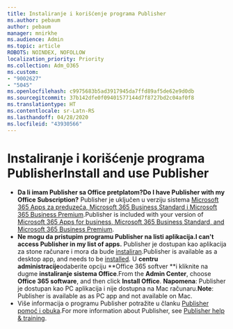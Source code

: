 ```yaml
---
title: Instaliranje i korišćenje programa Publisher
ms.author: pebaum
author: pebaum
manager: mnirkhe
ms.audience: Admin
ms.topic: article
ROBOTS: NOINDEX, NOFOLLOW
localization_priority: Priority
ms.collection: Adm_O365
ms.custom:
- "9002627"
- "5045"
ms.openlocfilehash: c9975683b5ad3917945da7ffd89af5de62e9d0db
ms.sourcegitcommit: 37b142dfe0f09401577144d7f8727bd2c04af0f8
ms.translationtype: HT
ms.contentlocale: sr-Latn-RS
ms.lasthandoff: 04/28/2020
ms.locfileid: "43930566"
---
```

# <a name="install-and-use-publisher"></a><span data-ttu-id="a08e6-102">Instaliranje i korišćenje programa Publisher</span><span class="sxs-lookup"><span data-stu-id="a08e6-102">Install and use Publisher</span></span>

- <span data-ttu-id="a08e6-103">**Da li imam Publisher sa Office pretplatom?**</span><span class="sxs-lookup"><span data-stu-id="a08e6-103">**Do I have Publisher with my Office Subscription?**</span></span> <span data-ttu-id="a08e6-104">Publisher je uključen u verziju sistema [Microsoft 365 Apps za preduzeća, Microsoft 365 Business Standard i Microsoft 365 Business Premium](https://products.office.com/compare-all-microsoft-office-products?activetab=tab:primaryr2).</span><span class="sxs-lookup"><span data-stu-id="a08e6-104">Publisher is included with your version of [Microsoft 365 Apps for business, Microsoft 365 Business Standard, and Microsoft 365 Business Premium](https://products.office.com/compare-all-microsoft-office-products?activetab=tab:primaryr2).</span></span>
- <span data-ttu-id="a08e6-105">**Ne mogu da pristupim programu Publisher na listi aplikacija.**</span><span class="sxs-lookup"><span data-stu-id="a08e6-105">**I can't access Publisher in my list of apps.**</span></span>  <span data-ttu-id="a08e6-106">Publisher je dostupan kao aplikacija za stone računare i mora da bude [instaliran](https://support.office.com/article/Install-Office-apps-from-Office-365-dcf2d841-dac7-455b-9a77-fc8f7ee92702).</span><span class="sxs-lookup"><span data-stu-id="a08e6-106">Publisher is available as a desktop app, and needs to be [installed](https://support.office.com/article/Install-Office-apps-from-Office-365-dcf2d841-dac7-455b-9a77-fc8f7ee92702).</span></span> <span data-ttu-id="a08e6-107">U **centru administracije**odaberite opciju \*\*Office 365 softver \*\*i kliknite na dugme **instaliranje sistema Office**.</span><span class="sxs-lookup"><span data-stu-id="a08e6-107">From the **Admin Center**, choose **Office 365 software**, and then click **Install Office**.</span></span> <span data-ttu-id="a08e6-108">**Napomena**: Publisher je dostupan kao PC aplikacija i nije dostupna na Mac računaru.</span><span class="sxs-lookup"><span data-stu-id="a08e6-108">**Note**: Publisher is available as as PC app and not available on Mac.</span></span>
- <span data-ttu-id="a08e6-109">Više informacija o programu Publisher potražite u članku [Publisher pomoć i obuka](https://support.office.com/publisher).</span><span class="sxs-lookup"><span data-stu-id="a08e6-109">For more information about Publisher, see [Publisher help & training](https://support.office.com/publisher).</span></span>
